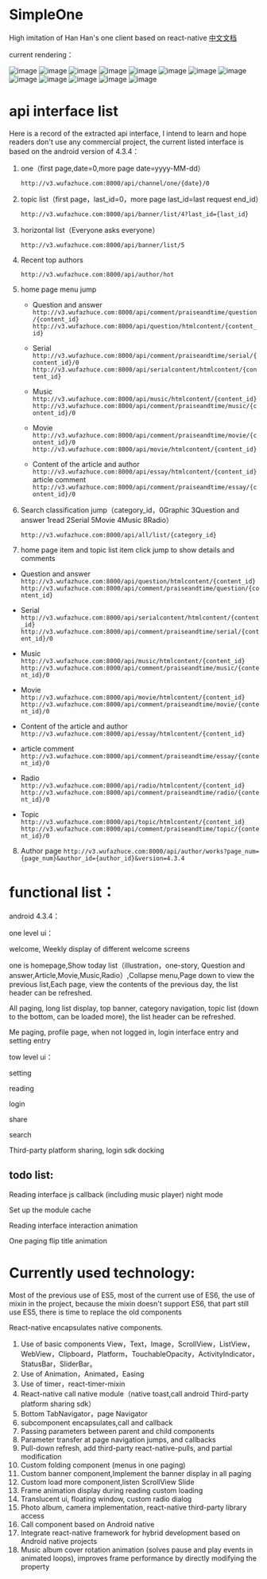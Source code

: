 # SimpleOne
High imitation of Han Han's one client based on react-native
[中文文档][1]


current rendering：

 ![image](http://oqujmbgen.bkt.clouddn.com/simpleone1.jpg?imageView2/2/w/500/h/500/q/100|imageslim)
 ![image](http://oqujmbgen.bkt.clouddn.com/simpleone2.jpg?imageView2/2/w/500/h/500/q/100|imageslim)
 ![image](http://oqujmbgen.bkt.clouddn.com/simpleone3.jpg?imageView2/2/w/500/h/500/q/100|imageslim)
 ![image](http://oqujmbgen.bkt.clouddn.com/simpleone4.jpg?imageView2/2/w/500/h/500/q/100|imageslim)
 ![image](http://oqujmbgen.bkt.clouddn.com/simpleone5.jpg?imageView2/2/w/500/h/500/q/100|imageslim)
 ![image](http://oqujmbgen.bkt.clouddn.com/simpleone6.jpg?imageView2/2/w/500/h/500/q/100|imageslim)
 ![image](http://oqujmbgen.bkt.clouddn.com/simpleone7.jpg?imageView2/2/w/500/h/500/q/100|imageslim)
 ![image](http://oqujmbgen.bkt.clouddn.com/simpleone8.jpg?imageView2/2/w/500/h/500/q/100|imageslim)
 ![image](http://oqujmbgen.bkt.clouddn.com/simpleone9.jpg?imageView2/2/w/500/h/500/q/100|imageslim)
 ![image](http://oqujmbgen.bkt.clouddn.com/simpleone10.jpg?imageView2/2/w/500/h/500/q/100|imageslim)
 ![image](http://oqujmbgen.bkt.clouddn.com/simpleone12.jpg?imageView2/2/w/500/h/500/q/100|imageslim)
 ![image](http://oqujmbgen.bkt.clouddn.com/simpleone13.jpg?imageView2/2/w/500/h/500/q/100|imageslim)
 ![image](http://oqujmbgen.bkt.clouddn.com/simpleone14.jpg?imageView2/2/w/500/h/500/q/100|imageslim)

# api interface list

Here is a record of the extracted api interface, I intend to learn and hope readers don't use any commercial project, the current listed interface is based on the android version of 4.3.4：

1. one（first page,date=0,more page date=yyyy-MM-dd）

   `http://v3.wufazhuce.com:8000/api/channel/one/{date}/0`

2. topic list（first page，last_id=0，more page last_id=last request end_id）

   `http://v3.wufazhuce.com:8000/api/banner/list/4?last_id={last_id}`

3. horizontal list（Everyone asks everyone）

   `http://v3.wufazhuce.com:8000/api/banner/list/5`

4. Recent top authors

   `http://v3.wufazhuce.com:8000/api/author/hot`

5. home page menu jump
   - Question and answer
     `http://v3.wufazhuce.com:8000/api/comment/praiseandtime/question/{content_id}`
     `http://v3.wufazhuce.com:8000/api/question/htmlcontent/{content_id}`

   - Serial
     `http://v3.wufazhuce.com:8000/api/comment/praiseandtime/serial/{content_id}/0`
     `http://v3.wufazhuce.com:8000/api/serialcontent/htmlcontent/{content_id}`

   - Music
     `http://v3.wufazhuce.com:8000/api/music/htmlcontent/{content_id}`
     `http://v3.wufazhuce.com:8000/api/comment/praiseandtime/music/{content_id}/0`

   - Movie
     `http://v3.wufazhuce.com:8000/api/comment/praiseandtime/movie/{content_id}/0`
     `http://v3.wufazhuce.com:8000/api/movie/htmlcontent/{content_id}`

   - Content of the article and author
     `http://v3.wufazhuce.com:8000/api/essay/htmlcontent/{content_id}`
     article comment
     `http://v3.wufazhuce.com:8000/api/comment/praiseandtime/essay/{content_id}/0`

6.  Search classification jump（category_id，0Graphic 3Question and answer 1read 2Serial 5Movie 4Music 8Radio）

    `http://v3.wufazhuce.com:8000/api/all/list/{category_id}`

7.  home page item and topic list item click jump to show details and comments
   - Question and answer
     `http://v3.wufazhuce.com:8000/api/question/htmlcontent/{content_id}`
     `http://v3.wufazhuce.com:8000/api/comment/praiseandtime/question/{content_id}`

   - Serial
     `http://v3.wufazhuce.com:8000/api/serialcontent/htmlcontent/{content_id}`
     `http://v3.wufazhuce.com:8000/api/comment/praiseandtime/serial/{content_id}/0`

   - Music
     `http://v3.wufazhuce.com:8000/api/music/htmlcontent/{content_id}`
     `http://v3.wufazhuce.com:8000/api/comment/praiseandtime/music/{content_id}/0`

   - Movie
     `http://v3.wufazhuce.com:8000/api/movie/htmlcontent/{content_id}`
     `http://v3.wufazhuce.com:8000/api/comment/praiseandtime/movie/{content_id}/0`

   - Content of the article and author
     `http://v3.wufazhuce.com:8000/api/essay/htmlcontent/{content_id}`
   - article comment
     `http://v3.wufazhuce.com:8000/api/comment/praiseandtime/essay/{content_id}/0`
   - Radio
     `http://v3.wufazhuce.com:8000/api/radio/htmlcontent/{content_id}`
     `http://v3.wufazhuce.com:8000/api/comment/praiseandtime/radio/{content_id}/0`

   - Topic
     `http://v3.wufazhuce.com:8000/api/topic/htmlcontent/{content_id}`
     `http://v3.wufazhuce.com:8000/api/comment/praiseandtime/topic/{content_id}/0`

8. Author page
  `http://v3.wufazhuce.com:8000/api/author/works?page_num={page_num}&author_id={author_id}&version=4.3.4`

# functional list：

android 4.3.4：

one level ui：

welcome, Weekly display of different welcome screens

one is homepage,Show today list（illustration，one-story, Question and answer,Article,Movie,Music,Radio）,Collapse menu,Page down to view the previous list,Each page, view the contents of the previous day, the list header can be refreshed.

All paging, long list display, top banner, category navigation, topic list (down to the bottom, can be loaded more), the list header can be refreshed.

Me paging, profile page, when not logged in, login interface entry and setting entry

tow level ui：

setting

reading

login

share

search

Third-party platform sharing, login sdk docking

## todo list:

Reading interface js callback (including music player) night mode

Set up the module cache

Reading interface interaction animation

One paging flip title animation

# Currently used technology:

Most of the previous use of ES5, most of the current use of ES6, the use of mixin in the project, because the mixin doesn't support ES6, that part still use ES5, there is time to replace the old components

React-native encapsulates native components.

1. Use of basic components View，Text，Image，ScrollView，ListView，WebView，Clipboard，Platform，TouchableOpacity，ActivityIndicator，StatusBar，SliderBar。
2. Use of Animation，Animated，Easing
3. Use of timer，react-timer-mixin
4. React-native call native module（native toast,call android Third-party platform sharing sdk）
5. Bottom TabNavigator，page Navigator
6. subcomponent encapsulates,call and callback
7. Passing parameters between parent and child components
8. Parameter transfer at page navigation jumps, and callbacks
9. Pull-down refresh, add third-party react-native-pulls, and partial modification
10. Custom folding component (menus in one paging)
11. Custom banner component,Implement the banner display in all paging
12. Custom load more component,listen ScrollView Slide
13. Frame animation display during reading custom loading
14. Translucent ui, floating window, custom radio dialog
15. Photo album, camera implementation, react-native third-party library access
16. Call component based on Android native
17. Integrate react-native framework for hybrid development based on Android native projects
18. Music album cover rotation animation (solves pause and play events in animated loops), improves frame performance by directly modifying the property

[1]:https://github.com/jessieeeee/SimpleOne/blob/master/README_zh.md